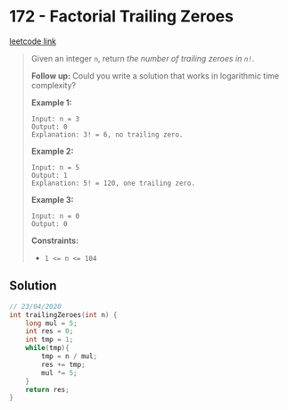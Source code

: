 # 172 - Factorial Trailing Zeroes

[leetcode link](https://leetcode.com/problems/factorial-trailing-zeroes/)

> Given an integer `n`, return *the number of trailing zeroes in `n!`*.
>
> **Follow up:** Could you write a solution that works in logarithmic time complexity?
>
> **Example 1:**
>
> ```
> Input: n = 3
> Output: 0
> Explanation: 3! = 6, no trailing zero.
> ```
>
> **Example 2:**
>
> ```
> Input: n = 5
> Output: 1
> Explanation: 5! = 120, one trailing zero.
> ```
>
> **Example 3:**
>
> ```
> Input: n = 0
> Output: 0
> ```
>
> **Constraints:**
>
> - `1 <= n <= 104`

## Solution

```cpp
// 23/04/2020
int trailingZeroes(int n) {
    long mul = 5;
    int res = 0;
    int tmp = 1;
    while(tmp){
        tmp = n / mul;
        res += tmp;
        mul *= 5;
    }
    return res;
}
```
